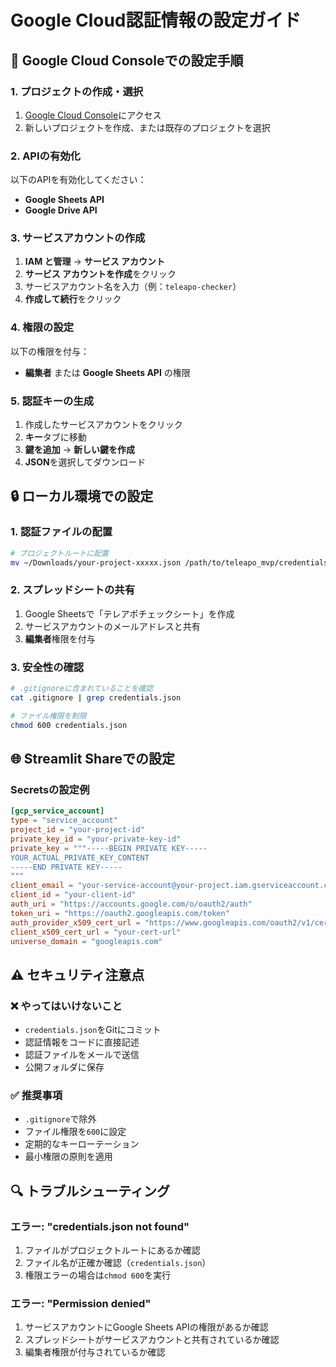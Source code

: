 # Google Cloud認証情報の設定ガイド

## 🔧 Google Cloud Consoleでの設定手順

### 1. プロジェクトの作成・選択
1. [Google Cloud Console](https://console.cloud.google.com/)にアクセス
2. 新しいプロジェクトを作成、または既存のプロジェクトを選択

### 2. APIの有効化
以下のAPIを有効化してください：
- **Google Sheets API**
- **Google Drive API**

### 3. サービスアカウントの作成
1. **IAM と管理** → **サービス アカウント**
2. **サービス アカウントを作成**をクリック
3. サービスアカウント名を入力（例：`teleapo-checker`）
4. **作成して続行**をクリック

### 4. 権限の設定
以下の権限を付与：
- **編集者** または **Google Sheets API** の権限

### 5. 認証キーの生成
1. 作成したサービスアカウントをクリック
2. **キー**タブに移動
3. **鍵を追加** → **新しい鍵を作成**
4. **JSON**を選択してダウンロード

## 🔒 ローカル環境での設定

### 1. 認証ファイルの配置
```bash
# プロジェクトルートに配置
mv ~/Downloads/your-project-xxxxx.json /path/to/teleapo_mvp/credentials.json
```

### 2. スプレッドシートの共有
1. Google Sheetsで「テレアポチェックシート」を作成
2. サービスアカウントのメールアドレスと共有
3. **編集者**権限を付与

### 3. 安全性の確認
```bash
# .gitignoreに含まれていることを確認
cat .gitignore | grep credentials.json

# ファイル権限を制限
chmod 600 credentials.json
```

## 🌐 Streamlit Shareでの設定

### Secretsの設定例
```toml
[gcp_service_account]
type = "service_account"
project_id = "your-project-id"
private_key_id = "your-private-key-id"
private_key = """-----BEGIN PRIVATE KEY-----
YOUR_ACTUAL_PRIVATE_KEY_CONTENT
-----END PRIVATE KEY-----
"""
client_email = "your-service-account@your-project.iam.gserviceaccount.com"
client_id = "your-client-id"
auth_uri = "https://accounts.google.com/o/oauth2/auth"
token_uri = "https://oauth2.googleapis.com/token"
auth_provider_x509_cert_url = "https://www.googleapis.com/oauth2/v1/certs"
client_x509_cert_url = "your-cert-url"
universe_domain = "googleapis.com"
```

## ⚠️ セキュリティ注意点

### ❌ やってはいけないこと
- `credentials.json`をGitにコミット
- 認証情報をコードに直接記述
- 認証ファイルをメールで送信
- 公開フォルダに保存

### ✅ 推奨事項
- `.gitignore`で除外
- ファイル権限を`600`に設定
- 定期的なキーローテーション
- 最小権限の原則を適用

## 🔍 トラブルシューティング

### エラー: "credentials.json not found"
1. ファイルがプロジェクトルートにあるか確認
2. ファイル名が正確か確認（`credentials.json`）
3. 権限エラーの場合は`chmod 600`を実行

### エラー: "Permission denied"
1. サービスアカウントにGoogle Sheets APIの権限があるか確認
2. スプレッドシートがサービスアカウントと共有されているか確認
3. 編集者権限が付与されているか確認 